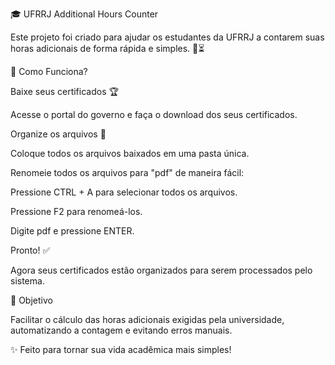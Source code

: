 🎓 UFRRJ Additional Hours Counter

Este projeto foi criado para ajudar os estudantes da UFRRJ a contarem suas horas adicionais de forma rápida e simples. 📑⏳

🚀 Como Funciona?

Baixe seus certificados 🏆

Acesse o portal do governo e faça o download dos seus certificados.

Organize os arquivos 📂

Coloque todos os arquivos baixados em uma pasta única.

Renomeie todos os arquivos para "pdf" de maneira fácil:

Pressione CTRL + A para selecionar todos os arquivos.

Pressione F2 para renomeá-los.

Digite pdf e pressione ENTER.

Pronto! ✅

Agora seus certificados estão organizados para serem processados pelo sistema.

📌 Objetivo

Facilitar o cálculo das horas adicionais exigidas pela universidade, automatizando a contagem e evitando erros manuais.

✨ Feito para tornar sua vida acadêmica mais simples!

